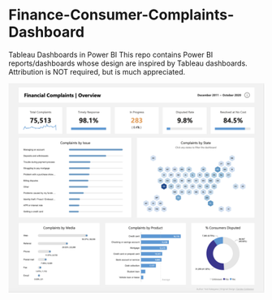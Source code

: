# Finance-Consumer-Complaints-Dashboard
Tableau Dashboards in Power BI
This repo contains Power BI reports/dashboards whose design are inspired by Tableau dashboards.
Attribution is NOT required, but is much appreciated.


<img src='Financial Consumer Complaints.png' class="center">
